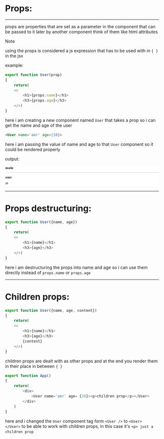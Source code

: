 # Props:

---

props are properties that are set as a parameter in the component that can be passed to it later by another component think of them like html attributes

> [!NOTE]
> using the props is considered a js expression that has to be used with in ``{ }`` in the jsx


example:


```javascript
export function User(prop)
{
    return(
    <>
        <h1>{props.name}</h1>
        <h3>{props.age}</h3>
    </>)
}
```



here i am creating a new component named ``User`` that takes a prop so i can get the name and age of the user

```html
<User name='amr' age={10}>
```



here i am passing the value of name and age to that ``User`` component so it could be rendered properly

output:

![OutPut](Imgs/PROPSOUTPUT01.png)

---

# Props destructuring:

```javascript
export function User({name, age})
{
    return(
    <>
        <h1>{name}</h1>
        <h3>{age}</h3>
    </>)
}
```

here i am destructuring the props into name and age so i can use them directly instead of ``props.name`` or ``props.age``

---

# Children props:


```javascript
export function User({name, age, content})
{
    return(
    <>
        <h1>{name}</h1>
        <h3>{age}</h3>
        {content}
    </>)
}
```

children props are dealt with as other props and at the end you render them in their place in between ``{ } ``

```javascript
export function App()
{
    return(
        <div>
            <User name='amr' age= {10}><p>children prop</p></User>
        </div>
    )
}
```

here and i changed the ``User`` component tag form
``<User />`` to ``<User> </User>`` to be able to work with children props, in this case it's ``<p> just a children prop``

